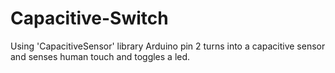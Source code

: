 # Capacitive-Switch
Using 'CapacitiveSensor' library Arduino pin 2 turns into a capacitive sensor and senses human touch and toggles a led.
